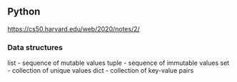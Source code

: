 ## Python

https://cs50.harvard.edu/web/2020/notes/2/


### Data structures

list - sequence of mutable values
tuple - sequence of immutable values
set - collection of unique values
dict - collection of key-value pairs